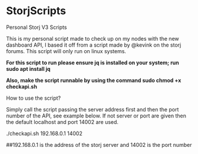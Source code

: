# StorjScripts
Personal Storj V3 Scripts

This is my personal script made to check up on my nodes with the new dashboard API, I based it off from a script made by @kevink on the storj forums. This script will only run on linux systems. 

**For this script to run please ensure jq is installed on your system; run sudo apt install jq**

**Also, make the script runnable by using the command sudo chmod +x checkapi.sh**

How to use the script?

Simply call the script passing the server address first and then the port number of the API, see example below. If not server or port are given then the default localhost and port 14002 are used.

./checkapi.sh 192.168.0.1 14002

##192.168.0.1 is the address of the storj server and 14002 is the port number



